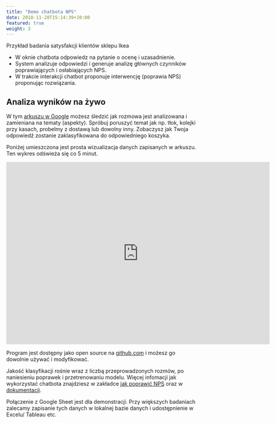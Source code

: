 ```yaml
---
title: "Demo chatbota NPS"
date: 2018-11-28T15:14:39+10:00
featured: true
weight: 3
---
```

<div id="webchat"></div>
<script src="https://cdn.jsdelivr.net/npm/rasa-webchat@0.11.11/lib/index.min.js"></script>
  
<script>
  window.onload = WebChat.open;
  WebChat.default.init({
    selector: "#webchat",
    initPayload: "/przywitaj",
    inputTextFieldHint: "Napisz coś",
    socketUrl: "https://test.qans.pl",
    socketPath: "/socket.io/",
    title: "Demo badania NPS",
    subtitle: "Twoje doświadczenia z IKEA",
    params: {"storage": "session"} // can be set to "local"  or "session". details in storage section.
  })
  
</script>

Przykład badania satysfakcji klientów sklepu Ikea   

- W oknie chatbota odpowiedz na pytanie o ocenę i uzasadnienie.
- System analizuje odpowiedzi i generuje analizę głównych czynników poprawiających i osłabiających NPS.
- W trakcie interakcji chatbot proponuje interwencję (poprawia NPS) proponując rozwiązania.  
 
## Analiza wyników na żywo  

W tym [arkuszu w Google](https://docs.google.com/spreadsheets/d/1z75IvbADrUG6475gyoXVgpmciNvje0NsHi4xcOg17O0/edit?usp=sharing)
 możesz śledzić jak rozmowa jest analizowana i zamieniana na tematy (aspekty). 
Spróbuj poruszyć temat jak np. tłok, kolejki przy kasach, probelmy z dostawą lub dowolny inny. Zobaczysz jak Twoja odpowiedź zostanie zaklasyfikowana do odpowiedniego koszyka.

Poniżej umieszczona jest prosta wizualizacja danych zapisanych w arkuszu. Ten wykres odświeża się co 5 minut.  
<iframe width="699" height="485" seamless frameborder="0" scrolling="no" src="https://docs.google.com/spreadsheets/d/e/2PACX-1vQu73zPf0UhLO0UrY5Oce9RcUHaYnz4kt2ZSXyaC60kFIKupw4KarkOfNIiHRgp4dkkvrdWDzjeNVbs/pubchart?oid=400435005&amp;format=interactive"></iframe>  

Program jest dostępny jako open source na [github.com](https://github.com/QANS-repo/NPS-bot) i możesz go dowolnie używać i modyfikować.  

Jakość klasyfikacji rośnie wraz z liczbą przeprowadzonych rozmów, po naniesieniu poprawek i przetrenowaniu modelu.
Więcej infomacji jak wykorzystać chatbota znajdziesz w zakładce [jak poprawić NPS](https://www.qans.pl/services/) oraz w [dokumentacji](https://github.com/QANS-repo/NPS-bot).  

Połączenie z Google Sheet jest dla demonstracji. Przy większych badaniach zalecamy zapisanie tych danych w lokalnej bazie danych i udostępnienie w Excelu/ Tableau etc.  

 








 

